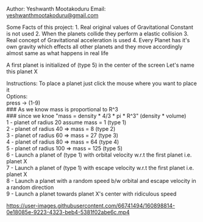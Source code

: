 Author: Yeshwanth Mootakoduru
Email: yeshwanthmootakoduru@gmail.com

Some Facts of this project:
    1. Real original values of Gravitational Constant is not used
    2. When the planets collide they perform a elastic collision
    3. Real concept of Gravitational acceleration is used
    4. Every Planet has it's own gravity which effects all other planets and they move accordingly almost same as what happens in real life

A first planet is initialized of (type 5) in the center of the screen Let's name this planet X


Instructions: 
    To place a planet just click the mouse where you want to place it  
    Options:  
    press -> (1-9)  
    ### As we know mass is proportional to R^3  
    ### since we knoe "mass = density * 4/3 * pi * R^3" (density * volume)  
    1 - planet of radius 20 assume mass = 1 (type 1)  
    2 - planet of radius 40 => mass = 8 (type 2)  
    3 - planet of radius 60 => mass = 27 (type 3)  
    4 - planet of radius 80 => mass = 64 (type 4)  
    5 - planet of radius 100 => mass = 125 (type 5)  
    6 - Launch a planet of (type 1) with orbital velocity w.r.t the first planet i.e. planet X  
    7 - Launch a planet of (type 1) with escape velocity w.r.t the first planet i.e. planet X  
    8 - Launch a planet with a random speed b/w orbital and escape velocity in a random direction  
    9 - Launch a planet towards planet X's center with ridiculous speed  




https://user-images.githubusercontent.com/66741494/160898814-0e18085e-9223-4323-beb4-5381f02abe6c.mp4

